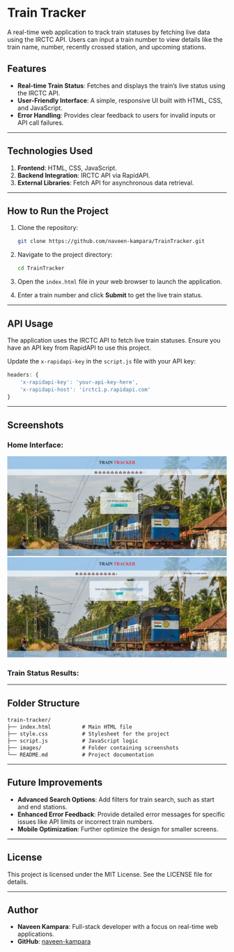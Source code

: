 # Train Tracker

A real-time web application to track train statuses by fetching live data using the IRCTC API. Users can input a train number to view details like the train name, number, recently crossed station, and upcoming stations.

## Features

- **Real-time Train Status**: Fetches and displays the train’s live status using the IRCTC API.
- **User-Friendly Interface**: A simple, responsive UI built with HTML, CSS, and JavaScript.
- **Error Handling**: Provides clear feedback to users for invalid inputs or API call failures.

---

## Technologies Used

1. **Frontend**: HTML, CSS, JavaScript.
2. **Backend Integration**: IRCTC API via RapidAPI.
3. **External Libraries**: Fetch API for asynchronous data retrieval.

---

## How to Run the Project

1. Clone the repository:

   ```bash
   git clone https://github.com/naveen-kampara/TrainTracker.git
   ```

2. Navigate to the project directory:

   ```bash
   cd TrainTracker
   ```

3. Open the `index.html` file in your web browser to launch the application.

4. Enter a train number and click **Submit** to get the live train status.

---

## API Usage

The application uses the IRCTC API to fetch live train statuses. Ensure you have an API key from RapidAPI to use this project.

Update the `x-rapidapi-key` in the `script.js` file with your API key:

```javascript
headers: {
    'x-rapidapi-key': 'your-api-key-here',
    'x-rapidapi-host': 'irctc1.p.rapidapi.com'
}
```

---

## Screenshots

### Home Interface:

![Image1](images/image1.png)
![image2](images/image2.png)


### Train Status Results:



---

## Folder Structure

```
train-tracker/
├── index.html          # Main HTML file
├── style.css           # Stylesheet for the project
├── script.js           # JavaScript logic
├── images/             # Folder containing screenshots
└── README.md           # Project documentation
```

---

## Future Improvements

- **Advanced Search Options**: Add filters for train search, such as start and end stations.
- **Enhanced Error Feedback**: Provide detailed error messages for specific issues like API limits or incorrect train numbers.
- **Mobile Optimization**: Further optimize the design for smaller screens.

---

## License

This project is licensed under the MIT License. See the LICENSE file for details.

---

## Author

- **Naveen Kampara**: Full-stack developer with a focus on real-time web applications.
- **GitHub**: [naveen-kampara](https://github.com/naveen-kampara)
